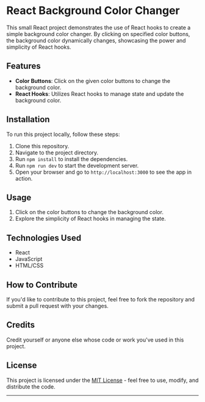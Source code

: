 
# React Background Color Changer

This small React project demonstrates the use of React hooks to create a simple background color changer. By clicking on specified color buttons, the background color dynamically changes, showcasing the power and simplicity of React hooks.

## Features

- **Color Buttons**: Click on the given color buttons to change the background color.
- **React Hooks**: Utilizes React hooks to manage state and update the background color.


## Installation

To run this project locally, follow these steps:

1. Clone this repository.
2. Navigate to the project directory.
3. Run `npm install` to install the dependencies.
4. Run `npm run dev` to start the development server.
5. Open your browser and go to `http://localhost:3000` to see the app in action.

## Usage

1. Click on the color buttons to change the background color.
2. Explore the simplicity of React hooks in managing the state.

## Technologies Used

- React
- JavaScript
- HTML/CSS

## How to Contribute

If you'd like to contribute to this project, feel free to fork the repository and submit a pull request with your changes.

## Credits

Credit yourself or anyone else whose code or work you've used in this project.

## License

This project is licensed under the [MIT License](LICENSE) - feel free to use, modify, and distribute the code.

---


